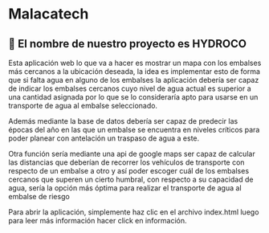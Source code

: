 # Malacatech
## 🚰 El nombre de nuestro proyecto es HYDROCO
Esta aplicación web lo que va a hacer es mostrar un mapa con los embalses más cercanos a la ubicación deseada,
la idea es implementar esto de forma que si falta agua en alguno de los embalses la aplicación debería ser capaz de indicar los embalses cercanos cuyo nivel de agua
actual es superior a una cantidad asignada por lo que se lo consideraría apto para usarse en un transporte de agua al embalse seleccionado.

Además mediante la base de datos debería ser capaz de predecir las épocas del año en las que un embalse se encuentra en niveles críticos para poder planear
con antelación un traspaso de agua a este.

Otra función sería mediante una api de google maps ser capaz de calcular las distancias que deberían de recorrer los vehículos de transporte con respecto de un 
embalse a otro y así poder escoger cuál de los embalses cercanos que superen un cierto humbral, con respecto a su capacidad de agua,
sería la opción más óptima para realizar el transporte de agua al embalse de riesgo

Para abrir la aplicación, simplemente haz clic en el archivo index.html luego para leer más información hacer click en información.
